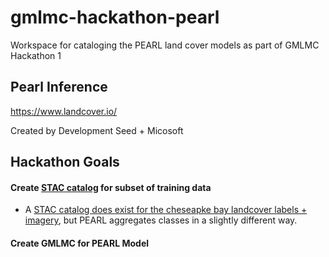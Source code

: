 # gmlmc-hackathon-pearl
Workspace for cataloging the PEARL land cover models as part of GMLMC Hackathon 1


## Pearl Inference
https://www.landcover.io/

Created by Development Seed + Micosoft

## Hackathon Goals

#### Create [STAC catalog](https://github.com/RadiantMLHub/ml4eo-bootcamp-2021/blob/main/Lecture%205/exercises/2_create_stac_label_item.ipynb) for subset of training data

* A [STAC catalog does exist for the cheseapke bay landcover labels + imagery](https://registry.mlhub.earth/10.1109/CVPR.2019.01301/), but PEARL aggregates classes in a slightly different way.

#### Create GMLMC for PEARL Model
